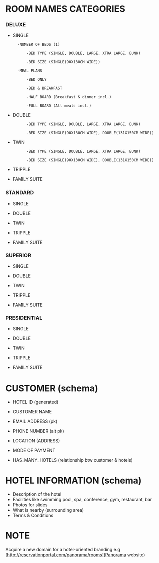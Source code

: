 # ROOM NAMES CATEGORIES

### DELUXE

- SINGLE

        -NUMBER OF BEDS (1)

            -BED TYPE (SINGLE, DOUBLE, LARGE, XTRA LARGE, BUNK)

            -BED SIZE (SINGLE(90X130CM WIDE))

        -MEAL PLANS

            -BED ONLY

            -BED & BREAKFAST

            -HALF BOARD (Breakfast & dinner incl.)

            -FULL BOARD (All meals incl.)

- DOUBLE

            -BED TYPE (SINGLE, DOUBLE, LARGE, XTRA LARGE, BUNK)

            -BED SIZE (SINGLE(90X130CM WIDE), DOUBLE(131X150CM WIDE))

- TWIN

            -BED TYPE (SINGLE, DOUBLE, LARGE, XTRA LARGE, BUNK)

            -BED SIZE (SINGLE(90X130CM WIDE), DOUBLE(131X150CM WIDE))

- TRIPPLE

- FAMILY SUITE

### STANDARD

- SINGLE

- DOUBLE

- TWIN

- TRIPPLE

- FAMILY SUITE

### SUPERIOR

- SINGLE

- DOUBLE

- TWIN

- TRIPPLE

- FAMILY SUITE

### PRESIDENTIAL

- SINGLE

- DOUBLE

- TWIN

- TRIPPLE

- FAMILY SUITE


# CUSTOMER (schema)

- HOTEL ID (generated)

- CUSTOMER NAME

- EMAIL ADDRESS (pk)

- PHONE NUMBER (alt pk)

- LOCATION (ADDRESS)

- MODE OF PAYMENT

- HAS_MANY_HOTELS (relationship btw customer & hotels)

# HOTEL INFORMATION (schema)

- Description of the hotel
- Facilities like swimming pool, spa, conference, gym, restaurant, bar
- Photos for slides
- What is nearby (surrounding area)
- Terms & Conditions

# NOTE

Acquire a new domain for a hotel-oriented branding e.g [http://reservationportal.com/panorama/rooms](Panorama website)







